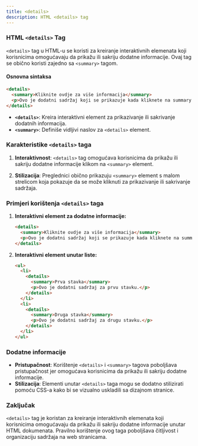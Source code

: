 ```yaml
---
title: <details>
description: HTML <details> tag
---
```


### HTML `<details>` Tag

`<details>` tag u HTML-u se koristi za kreiranje interaktivnih elemenata koji korisnicima omogućavaju da prikažu ili sakriju dodatne informacije. Ovaj tag se obično koristi zajedno sa `<summary>` tagom.

#### Osnovna sintaksa

```html
<details>
  <summary>Kliknite ovdje za više informacija</summary>
  <p>Ovo je dodatni sadržaj koji se prikazuje kada kliknete na summary.</p>
</details>
```

- **`<details>`**: Kreira interaktivni element za prikazivanje ili sakrivanje dodatnih informacija.
- **`<summary>`**: Definiše vidljivi naslov za `<details>` element.

### Karakteristike `<details>` taga

1. **Interaktivnost**:
   `<details>` tag omogućava korisnicima da prikažu ili sakriju dodatne informacije klikom na `<summary>` element.

2. **Stilizacija**:
   Preglednici obično prikazuju `<summary>` element s malom strelicom koja pokazuje da se može kliknuti za prikazivanje ili sakrivanje sadržaja.

### Primjeri korištenja `<details>` taga

1. **Interaktivni element za dodatne informacije:**

   ```html
   <details>
     <summary>Kliknite ovdje za više informacija</summary>
     <p>Ovo je dodatni sadržaj koji se prikazuje kada kliknete na summary.</p>
   </details>
   ```

2. **Interaktivni element unutar liste:**
   ```html
   <ul>
     <li>
       <details>
         <summary>Prva stavka</summary>
         <p>Ovo je dodatni sadržaj za prvu stavku.</p>
       </details>
     </li>
     <li>
       <details>
         <summary>Druga stavka</summary>
         <p>Ovo je dodatni sadržaj za drugu stavku.</p>
       </details>
     </li>
   </ul>
   ```

### Dodatne informacije

- **Pristupačnost**: Korištenje `<details>` i `<summary>` tagova poboljšava pristupačnost jer omogućava korisnicima da prikažu ili sakriju dodatne informacije.
- **Stilizacija**: Elementi unutar `<details>` taga mogu se dodatno stilizirati pomoću CSS-a kako bi se vizualno uskladili sa dizajnom stranice.

### Zaključak

`<details>` tag je koristan za kreiranje interaktivnih elemenata koji korisnicima omogućavaju da prikažu ili sakriju dodatne informacije unutar HTML dokumenata. Pravilno korištenje ovog taga poboljšava čitljivost i organizaciju sadržaja na web stranicama.
